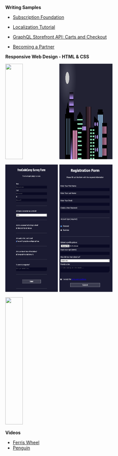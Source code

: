 **Writing Samples**

* [Subscription Foundation](https://developer.Bigcommerce.com/docs/integrations/subscriptions) 

* [Localization Tutorial](https://developer.bigcommerce.com/docs/storefront/stencil/themes/localization/tutorial) 

* [GraphQL Storefront API: Carts and Checkout](https://developer.bigcommerce.com/docs/storefront/cart-checkout/guide/graphql-storefront)

* [Becoming a Partner](https://developer.bigcommerce.com/docs/start/partner) 

**Responsive Web Design - HTML & CSS**
<p align="left" width="100%">

<img width="33%" src="https://i.pinimg.com/564x/23/6f/ed/236fedc1fe557a77ce09322973f6ef1a.jpg" style="display" width="300px" height="300px">
<img width="33%" src="https://github.com/traci-porter/github-portfolio/blob/main/images/2024-05-16_08-39-48.png?raw=true" style="display" width="300px" height="300px">
</p>
<p align="left" width="100%">
<img width="33%" src="https://github.com/traci-porter/github-portfolio/blob/main/images/2024-03-21_15-26-41.png?raw=true" style="display" width="300px" height="400px">
<img width="33%" src="https://github.com/traci-porter/github-portfolio/blob/main/images/2024-06-06_13-12-20.png?raw=true" style="display" width="300px" height="400px">
</p>

<p align="left" width="100%">
<img width="33%" src="https://github.com/traci-porter/github-portfolio/blob/main/images/2024-06-06_13-13-15.png?raw=true" style="display" width="300px" height="400px">
</p>

**Videos**
* [Ferris Wheel](https://traci-porter.github.io/github-portfolio/ferris-wheel/index.html)
* [Penguin](https://traci-porter.github.io/github-portfolio/penguin/index.html)


